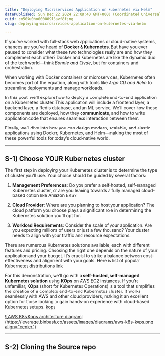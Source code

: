 ```yaml
---
title: "Deploying Microservices Application on Kubernetes via Helm"
datePublished: Sun Dec 22 2024 22:08:40 GMT+0000 (Coordinated Universal Time)
cuid: cm505u0ho000009l3avf8fjng
slug: deploying-microservices-application-on-kubernetes-via-helm

---
```


If you’ve worked with full-stack web applications or cloud-native systems, chances are you’ve heard of **Docker & Kubernetes**. But have you ever paused to consider what these two technologies really are and how they complement each other? Docker and Kubernetes are like the dynamic duo of the tech world—think *Bonnie and Clyde*, but for containers and orchestration.

When working with Docker containers or microservices, Kubernetes often becomes part of the equation, along with tools like *Argo CD and Helm* to streamline deployments and manage workloads.

In this post, we’ll explore how to deploy a complete end-to-end application on a Kubernetes cluster. This application will include a frontend layer, a backend layer, a Redis database, and an ML service. We’ll cover how these components are deployed, how they **communicate**, and how to write application code that ensures seamless interaction between them.

Finally, we’ll dive into how you can design modern, scalable, and elastic applications using Docker, Kubernetes, and Helm—making the most of these powerful tools for today’s cloud-native world.

---

## S-1) Choose YOUR Kubernetes cluster

The first step in deploying your Kubernetes cluster is to determine the type of cluster you’ll use. Your choice should be guided by several factors:

1. **Management Preferences**: Do you prefer a self-hosted, self-managed Kubernetes cluster, or are you leaning towards a fully managed cloud-based option like Amazon EKS?
    
2. **Cloud Provider**: Where are you planning to host your application? The cloud platform you choose plays a significant role in determining the Kubernetes solution you'll opt for.
    
3. **Workload Requirements**: Consider the scale of your application. Are you expecting millions of users or just a few thousand? Your cluster needs to align with your traffic and resource expectations.
    

There are numerous Kubernetes solutions available, each with different features and pricing. Choosing the right one depends on the nature of your application and your budget. It’s crucial to strike a balance between cost-effectiveness and alignment with your goals. Here is list of popular Kubernetes distributions [link](https://www.atatus.com/blog/popular-kubernetes-distributions/)

For this demonstration, we’ll go with a **self-hosted, self-managed Kubernetes solution** using **KOps** on AWS EC2 instances. If you’re unfamiliar, **KOps** (short for Kubernetes Operations) is a tool that simplifies the creation of a complete end-to-end Kubernetes cluster. It works seamlessly with AWS and other cloud providers, making it an excellent option for those looking to gain hands-on experience with cloud-based Kubernetes setups. [kops](https://kops.sigs.k8s.io/)

[![AWS K8s Kops architecture diagram](https://leverage.binbash.co/assets/images/diagrams/aws-k8s-kops.png align="center")](https://leverage.binbash.co/user-guide/ref-architecture-aws/features/compute/k8s-kops/)

---

## S-2) Cloning the Source repo